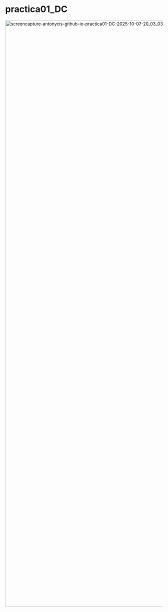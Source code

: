 # practica01_DC

<img width="1352" height="1870" alt="screencapture-antonycis-github-io-practica01-DC-2025-10-07-20_03_03" src="https://github.com/user-attachments/assets/1e8d0abf-f6b0-4aa7-bfaf-a1382bcbec3b" />
